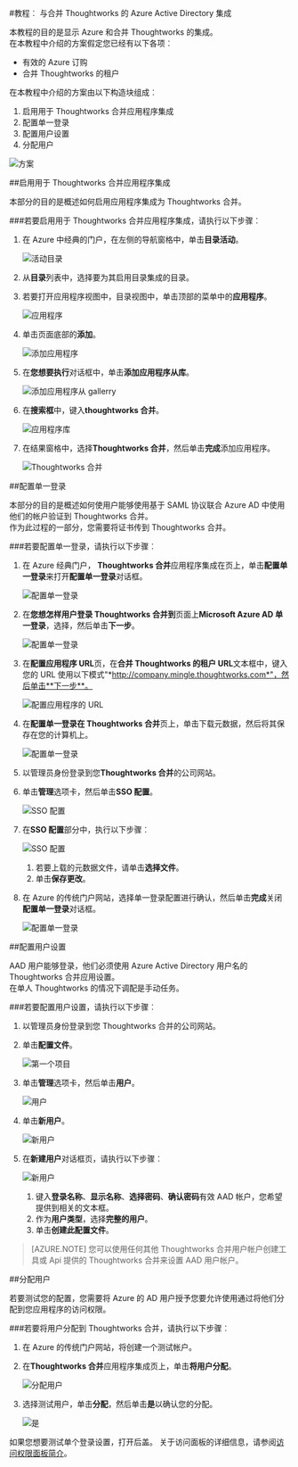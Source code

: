 <properties 
    pageTitle="教程︰ 与合并 Thoughtworks 的 Azure Active Directory 集成 |Microsoft Azure" 
    description="了解如何使用 Thoughtworks 合并与 Azure Active Directory 以启用单一登录、 自动化资源调配，以及更多 ！" 
    services="active-directory" 
    authors="jeevansd"  
    documentationCenter="na" 
     manager="femila"/>
<tags 
    ms.service="active-directory" 
    ms.devlang="na" 
    ms.topic="article" 
    ms.tgt_pltfrm="na" 
    ms.workload="identity" 
    ms.date="09/11/2016" 
    ms.author="jeedes" />

#<a name="tutorial-azure-active-directory-integration-with-thoughtworks-mingle"></a>教程︰ 与合并 Thoughtworks 的 Azure Active Directory 集成
  
本教程的目的是显示 Azure 和合并 Thoughtworks 的集成。  
在本教程中介绍的方案假定您已经有以下各项︰

-   有效的 Azure 订购
-   合并 Thoughtworks 的租户
  
在本教程中介绍的方案由以下构造块组成︰

1.  启用用于 Thoughtworks 合并应用程序集成
2.  配置单一登录
3.  配置用户设置
4.  分配用户

![方案](./media/active-directory-saas-thoughtworks-mingle-tutorial/IC785150.png "方案")

##<a name="enabling-the-application-integration-for-thoughtworks-mingle"></a>启用用于 Thoughtworks 合并应用程序集成
  
本部分的目的是概述如何启用应用程序集成为 Thoughtworks 合并。

###<a name="to-enable-the-application-integration-for-thoughtworks-mingle-perform-the-following-steps"></a>若要启用用于 Thoughtworks 合并应用程序集成，请执行以下步骤︰

1.  在 Azure 中经典的门户，在左侧的导航窗格中，单击**目录活动**。

    ![活动目录](./media/active-directory-saas-thoughtworks-mingle-tutorial/IC700993.png "活动目录")

2.  从**目录**列表中，选择要为其启用目录集成的目录。

3.  若要打开应用程序视图中，目录视图中，单击顶部的菜单中的**应用程序**。

    ![应用程序](./media/active-directory-saas-thoughtworks-mingle-tutorial/IC700994.png "应用程序")

4.  单击页面底部的**添加**。

    ![添加应用程序](./media/active-directory-saas-thoughtworks-mingle-tutorial/IC749321.png "添加应用程序")

5.  在**您想要执行**对话框中，单击**添加应用程序从库**。

    ![添加应用程序从 gallerry](./media/active-directory-saas-thoughtworks-mingle-tutorial/IC749322.png "添加应用程序从 gallerry")

6.  在**搜索框**中，键入**thoughtworks 合并**。

    ![应用程序库](./media/active-directory-saas-thoughtworks-mingle-tutorial/IC785151.png "应用程序库")

7.  在结果窗格中，选择**Thoughtworks 合并**，然后单击**完成**添加应用程序。

    ![Thoughtworks 合并](./media/active-directory-saas-thoughtworks-mingle-tutorial/IC785152.png "Thoughtworks 合并")

##<a name="configuring-single-sign-on"></a>配置单一登录
  
本部分的目的是概述如何使用户能够使用基于 SAML 协议联合 Azure AD 中使用他们的帐户验证到 Thoughtworks 合并。  
作为此过程的一部分，您需要将证书传到 Thoughtworks 合并。

###<a name="to-configure-single-sign-on-perform-the-following-steps"></a>若要配置单一登录，请执行以下步骤︰

1.  在 Azure 经典门户， **Thoughtworks 合并**应用程序集成在页上，单击**配置单一登录**来打开**配置单一登录**对话框。

    ![配置单一登录](./media/active-directory-saas-thoughtworks-mingle-tutorial/IC785153.png "配置单一登录")

2.  在**您想怎样用户登录 Thoughtworks 合并到**页面上**Microsoft Azure AD 单一登录**，选择，然后单击**下一步**。

    ![配置单一登录](./media/active-directory-saas-thoughtworks-mingle-tutorial/IC785154.png "配置单一登录")

3.  在**配置应用程序 URL**页，在**合并 Thoughtworks 的租户 URL**文本框中，键入您的 URL 使用以下模式"*http://company.mingle.thoughtworks.com*"，然后单击**下一步**。

    ![配置应用程序的 URL](./media/active-directory-saas-thoughtworks-mingle-tutorial/IC785155.png "配置应用程序的 URL")

4.  在**配置单一登录在 Thoughtworks 合并**页上，单击下载元数据，然后将其保存在您的计算机上。

    ![配置单一登录](./media/active-directory-saas-thoughtworks-mingle-tutorial/IC785156.png "配置单一登录")

5.  以管理员身份登录到您**Thoughtworks 合并**的公司网站。

6.  单击**管理**选项卡，然后单击**SSO 配置**。

    ![SSO 配置](./media/active-directory-saas-thoughtworks-mingle-tutorial/IC785157.png "SSO 配置")

7.  在**SSO 配置**部分中，执行以下步骤︰

    ![SSO 配置](./media/active-directory-saas-thoughtworks-mingle-tutorial/IC785158.png "SSO 配置")

    1.  若要上载的元数据文件，请单击**选择文件**。
    2.  单击**保存更改**。

8.  在 Azure 的传统门户网站，选择单一登录配置进行确认，然后单击**完成**关闭**配置单一登录**对话框。

    ![配置单一登录](./media/active-directory-saas-thoughtworks-mingle-tutorial/IC785159.png "配置单一登录")

##<a name="configuring-user-provisioning"></a>配置用户设置
  
AAD 用户能够登录，他们必须使用 Azure Active Directory 用户名的 Thoughtworks 合并应用设置。  
在单人 Thoughtworks 的情况下调配是手动任务。

###<a name="to-configure-user-provisioning-perform-the-following-steps"></a>若要配置用户设置，请执行以下步骤︰

1.  以管理员身份登录到您 Thoughtworks 合并的公司网站。

2.  单击**配置文件**。

    ![第一个项目](./media/active-directory-saas-thoughtworks-mingle-tutorial/IC785160.png "第一个项目")

3.  单击**管理**选项卡，然后单击**用户**。

    ![用户](./media/active-directory-saas-thoughtworks-mingle-tutorial/IC785161.png "用户")

4.  单击**新用户**。

    ![新用户](./media/active-directory-saas-thoughtworks-mingle-tutorial/IC785162.png "新用户")

5.  在**新建用户**对话框页，请执行以下步骤︰

    ![新用户](./media/active-directory-saas-thoughtworks-mingle-tutorial/IC785163.png "新用户")

    1.  键入**登录名称**、**显示名称**、**选择密码**、**确认密码**有效 AAD 帐户，您希望提供到相关的文本框。
    2.  作为**用户类型**，选择**完整的用户**。
    3.  单击**创建此配置文件**。

>[AZURE.NOTE] 您可以使用任何其他 Thoughtworks 合并用户帐户创建工具或 Api 提供的 Thoughtworks 合并来设置 AAD 用户帐户。

##<a name="assigning-users"></a>分配用户
  
若要测试您的配置，您需要将 Azure 的 AD 用户授予您要允许使用通过将他们分配到您应用程序的访问权限。

###<a name="to-assign-users-to-thoughtworks-mingle-perform-the-following-steps"></a>若要将用户分配到 Thoughtworks 合并，请执行以下步骤︰

1.  在 Azure 的传统门户网站，将创建一个测试帐户。

2.  在**Thoughtworks 合并**应用程序集成页上，单击**将用户分配**。

    ![分配用户](./media/active-directory-saas-thoughtworks-mingle-tutorial/IC785164.png "分配用户")

3.  选择测试用户，单击**分配**，然后单击**是**以确认您的分配。

    ![是](./media/active-directory-saas-thoughtworks-mingle-tutorial/IC767830.png "是")
  
如果您想要测试单个登录设置，打开后盖。 关于访问面板的详细信息，请参阅[访问权限面板简介](active-directory-saas-access-panel-introduction.md)。
